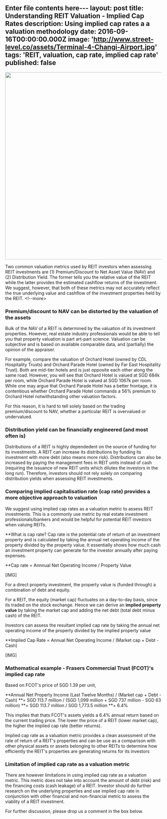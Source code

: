 Enter file contents here---
layout: post
title: Understanding REIT Valuation - Implied Cap Rates
description: Using implied cap rates a a valuation methodology
date: 2016-09-16T00:00:00.000Z
image: 'http://www.street-level.co/assets/Terminal-4-Changi-Airport.jpg'
tags: 'REIT, valuation, cap rate, implied cap rate'
published: false
---

<img src="http://www.street-level.co/assets/Terminal-4-Changi-Airport.jpg" width="600px"><br>

Two common valuation metrics used by REIT investors when assessing REIT investments are (1) Premium/Discount to Net Asset Value (NAV) and (2) Distribution Yield.  The former tells you the relative value of the REIT while the latter provides the estimated cashflow returns of the investment.  We suggest, however, that both of these metrics may not accurately reflect the true underlying value and cashflow of the investment properties held by the REIT. <!--more>

### Premium/discount to NAV can be distorted by the valuation of the assets
Bulk of the NAV of a REIT is determined by the valuation of its investment properties.  However, real estate industry professionals would be able to tell you that property valuation is part art-part science.  Valuation can be subjective and is based on available comparable data, and (partially) the opinion of the appraiser.

For example, compare the valuation of Orchard Hotel (owned by CDL Hospitality Trusts) and Orchard Parade Hotel (owned by Far East Hospitality Trust).  Both are mid-tier hotels and is just opposite each other along the same road.  However, you will see that Orchard Hotel is valued at SGD 684k per room, while Orchard Parade Hotel is valued at SGD 1067k per room.  While one may argue that Orchard Parade Hotel has a better frontage, it is contentious whether Orchard Parade Hotel commands a 56% premium to Orchard Hotel notwithstanding other valuation factors. 

For this reason, it is hard to tell solely based on the trading premium/discount to NAV, whether a particular REIT is overvalued or undervalued. 

### Distribution yield can be financially engineered (and most often is)
Distributions of a REIT is highly dependedent on the source of funding for its investments. A REIT can increase its distributions by funding its investment with more debt (also means more risk).  Distributions can also be increased by paying the management fees in REIT units instead of cash (requiring the issuance of new REIT units which dilutes the investors in the long run).  Therefore, investors should not rely solely on comparing distribution yields when assessing REIT investments. 

### Comparing implied capitalisation rate (cap rate) provides a more objective approach to valuation
We suggest using implied cap rates as a valuation metric to assess REIT investments.  This is a commonly use metric by real estate investment professionals/bankers and would be helpful for potential REIT investors when valuing REITs.

**What is cap rate?
Cap rate is the potential rate of return of an investment property and is calculated by taking the annual net operating income of the property divided by the property value.  It essentially shows how much cash an investment property can generate for the investor annually after paying expenses.

**Cap rate = Annnual Net Operating Income / Property Value 

[IMG]

For a direct property investment, the property value is (funded through) a combination of debt and equity.  

For a REIT, the equity (market cap) fluctuates on a day-to-day basis, since its traded on the stock exchange.  Hence we can derive an **implied property value** by taking the market cap and adding the net debt (total debt minus cash) of the REIT.

Investors can assess the resultant implied cap rate by taking the annual net operating income of the property divided by the implied property value

**Implied Cap Rate = Annual Net Operating Income / (Market cap + Debt - Cash)

[IMG]

### Mathematical example - Frasers Commercial Trust (FCOT)'s implied cap rate

Based on FCOT's price of SGD 1.39 per unit,

**Annual Net Property Income (Last Twelve Months) / (Market cap + Debt - Cash)
**= SGD 113.7 million / (SGD 1,099 million + SGD 737 million - SGD 63 million)
**= SGD 113.7 million / SGD 1,773.5 million 
**= 6.4%

This implies that thats FCOT's assets yields a 6.4% annual return based on the current trading price.  The lower the price of a REIT (lower market cap), the higher the implied cap rate (better returns).  

Implied cap rate as a valuation metric provides a clean assessment of the rate of return of a REIT's properties and can be use as a comparison with other physical assets or assets belonging to other REITs to determine how efficiently the REIT's properties are generating returns for its investors

### Limitation of implied cap rate as a valuation metric
There are however limitations in using implied cap rate as a valuation metric. This metric does not take into account the amount of debt (risk) and the financing costs (cash leakage) of a REIT.  Investor should do further research on the underlying properties and use implied cap rate in conjunction with other financial and non-financial metric to assess the viablity of a REIT investment. 

For further discussion, please drop us a comment in the box below.
